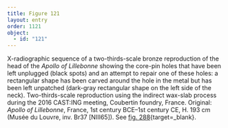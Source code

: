 ```yaml
---
title: Figure 121
layout: entry
order: 1121
object:
  - id: "121"
---
```


X-radiographic sequence of a two-thirds-scale bronze reproduction of the head of the *Apollo of Lillebonne* showing the core-pin holes that have been left unplugged (black spots) and an attempt to repair one of these holes: a rectangular shape has been carved around the hole in the metal but has been left unpatched (dark-gray rectangular shape on the left side of the neck). Two-thirds-scale reproduction using the indirect wax-slab process during the 2016 CAST:ING meeting, Coubertin foundry, France. Original: *Apollo of Lillebonne*, France, 1st century BCE–1st century CE, H. 193 cm (Musée du Louvre, inv. Br37 [NIII65]). See [fig. 288](/visual-atlas/#fig-288){target=_blank}.

